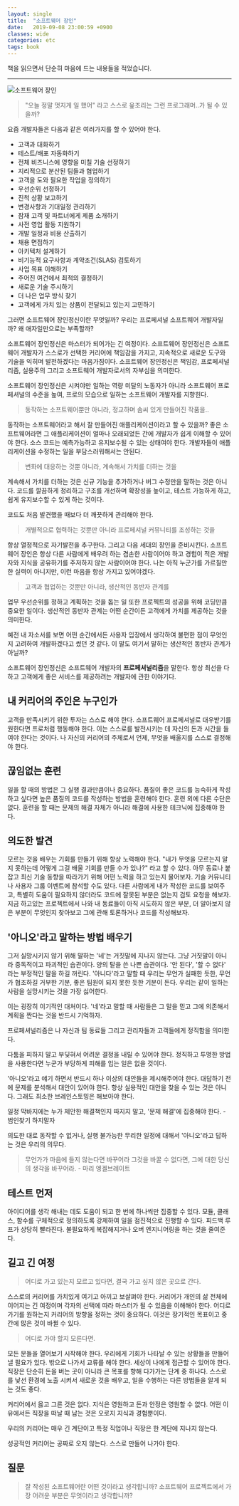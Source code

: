 ```yaml
---
layout: single
title:  "소프트웨어 장인"
date:   2019-09-08 23:00:59 +0900
classes: wide
categories: etc
tags: book
---
```


책을 읽으면서 단순히 마음에 드는 내용들을 적었습니다.

---

![소프트웨어 장인](http://image.kyobobook.co.kr/images/book/xlarge/489/x9791186659489.jpg)

> "오늘 정말 멋지게 일 했어" 라고 스스로 읖조리는 그런 프로그래머..가 될 수 있을까?

요즘 개발자들은 다음과 같은 여러가지를 할 수 있어야 한다.

- 고객과 대화하기
- 테스트/배포 자동화하기
- 전체 비즈니스에 영향을 미칠 기술 선정하기
- 지리적으로 분산된 팀들과 협업하기
- 고객을 도와 필요한 작업을 정의하기
- 우선순위 선정하기
- 진척 상황 보고하기
- 변경사항과 기대일정 관리하기
- 잠재 고객 및 파트너에게 제품 소개하기
- 사전 영업 활동 지원하기
- 개발 일정과 비용 산출하기
- 채용 면접하기
- 아키텍처 설계하기
- 비기능적 요구사항과 계약조건(SLAS) 검토하기
- 사업 목표 이해하기
- 주어진 여건에서 최적의 결정하기
- 새로운 기술 주시하기
- 더 나은 업무 방식 찾기
- 고객에게 가치 있는 상품이 전달되고 있는지 고민하기

그러면 소프트웨어 장인정신이란 무엇일까? 우리는 프로페셔널 소프트웨어 개발자일까? 왜 애자일만으로는 부족할까?

소프트웨어 장인정신은 마스터가 되어가는 긴 여정이다. 소프트웨어 장인정신은 소프트웨어 개발자가 스스로가 선택한 커리어에 책임감을 가지고, 지속적으로 새로운 도구와 기술을 익히며 발전하겠다는 마음가짐이다. 소프트웨어 장인정신은 책임감, 프로페셔널리즘, 실용주의 그리고 소프트웨어 개발자로서의 자부심을 의미한다.

소프트웨어 장인정신은 시켜야만 일하는 역량 미달의 노동자가 아니라 소프트웨어 프로페셔널의 수준을 높여, 프로의 모습으로 일하는 소프트웨어 개발자를 지향힌다.

> 동작하는 소프트웨어뿐만 아니라, 정교하며 솜씨 있게 만들어진 작품을..

동작하는 소프트웨어라고 해서 잘 만들어진 애플리케이션이라고 할 수 있을까? 좋은 소프트웨어라면 그 애플리케이션이 얼마나 오래되었든 간에 개발자가 쉽게 이해할 수 있어야 한다.
소스 코드는 예측가능하고 유지보수될 수 있는 상태여야 한다. 개발자들이 애플리케이션을 수정하는 일을 부담스러워해서는 안된다.

> 변화에 대응하는 것뿐 아니라, 계속해서 가치를 더하는 것을

계속해서 가치를 더하는 것은 신규 기능을 추가하거나 버그 수정만을 말하는 것은 아니다. 코드를 깔끔하게 정리하고 구조를 개선하며 확장성을 높이고, 테스트 가능하게 하고, 쉽게 유지보수할 수 있게 하는 것이다.

코드도 처음 발견했을 때보다 더 깨끗하게 관리해야 한다.

> 개별적으로 협력하는 것뿐만 아니라 프로페셔널 커뮤니티를 조성하는 것을

항상 열정적으로 자기발전을 추구한다. 그리고 다음 세대의 장인을 준비시킨다. 소프트웨어 장인은 항상 다른 사람에게 배우려 하는 겸손한 사람이어야 하고 경험이 적은 개발자와 지식을 공유하기를 주저하지 않는 사람이어야 한다.
나는 아직 누군가를 가르칠만한 실력이 아니지만, 이런 마음을 항상 가지고 있어야겠다.

> 고객과 협업하는 것뿐만 아니라, 생산적인 동반자 관계를

업무 우선순위를 정하고 계획하는 것을 돕는 일 또한 프로젝트의 성공을 위해 코딩만큼 중요한 일이다. 생산적인 동반자 관계는 어떤 순간이든 고객에게 가치를 제공하는 것을 의미한다.

예전 내 자소서를 보면 어떤 순간에서든 사용자 입장에서 생각하여 불편한 점이 무엇인지 고려하여 개발하겠다고 썼던 것 같다. 이 말도 여기서 말하는 생산적인 동반자 관계가 아닐까?

소프트웨어 장인정신은 소프트웨어 개발자의 **프로페셔널리즘**을 말한다. 항상 최선을 다하고 고객에게 좋은 서비스를 제공하려는 개발자에 관한 이야기다.

## 내 커리어의 주인은 누구인가

고객을 만족시키기 위한 투자는 스스로 해야 한다. 소프트웨어 프로페셔널로 대우받기를 원한다면 프로처럼 행동해야 한다. 이는 스스로를 발전시키는 데 자신의 돈과 시간을 들여야 한다는 것이다.
나 자신의 커리어의 주체로서 언제, 무엇을 배울지를 스스로 결정해야 한다.

## 끊임없는 훈련

일을 할 때의 방법은 그 실행 결과만큼이나 중요하다. 품질이 좋은 코드를 능숙하게 작성하고 싶다면 높은 품질의 코드를 작성하는 방법을 훈련해야 한다. 훈련 외에 다른 수단은 없다. 훈련을 할 때는 문제의 해결 자체가 아니라 해결에 사용한 테크닉에 집중해야 한다.

## 의도한 발견

모르는 것을 배우는 기회를 만들기 위해 항상 노력해야 한다. "내가 무엇을 모르는지 알지 못하는데 어떻게 그걸 배울 기회를 만들 수가 있나?" 라고 할 수 있다.
아무 동료나 붙잡고 최신 기술 동향을 따라가기 위해 어떤 노력을 하고 있는지 물어보자. 기술 커뮤니티나 사용자 그룹 이벤트에 참석할 수도 있다. 다른 사람에게 내가 작성한 코드를 보여주고, 특별히 도움이 필요하지 않더라도 코드에 잘못된 부분은 없는지 검토 요청을 해보자. 지금 하고있는 프로젝트에서 나와 내 동료들이 아직 시도하지 않은 부분, 더 알아보지 않은 부분이 무엇인지 찾아보고 그에 관해 토론하거나 코드를 작성해보자.

## '아니오'라고 말하는 방법 배우기

그저 실망시키지 않기 위해 말하는 '네'는 거짓말에 지나지 않는다. 그냥 거짓말이 아니라 중독적이고 파괴적인 습관이다. 양의 탈을 쓴 나쁜 습관이다.
'안 된다', '할 수 없다' 라는 부정적인 말을 하길 꺼린다. '아니다'라고 말할 때 우리는 무언가 실패한 듯한, 무언가 협조하길 거부한 기분, 좋은 팀원이 되지 못한 듯한 기분이 든다. 우리는 같이 일하는 사람을 실망시키는 것을 가장 싫어한다.

이는 굉장히 이기적인 대처이다. '네'라고 말할 때 사람들은 그 말을 믿고 그에 의존해서 계획을 짠다는 것을 반드시 기억하자.

프로페셔널리즘은 나 자신과 팀 동료들 그리고 관리자들과 고객들에게 정직함을 의미한다.

다툼을 피하지 말고 부딪혀서 어려운 결정을 내릴 수 있어야 한다. 정직하고 투명한 방법을 사용한다면 누군가 부당하게 피해를 입는 일은 없을 것이다.

'아니오'라고 얘기 하면서 반드시 하나 이상의 대안들을 제시해주어야 한다. 대답하기 전에 문제를 분석해서 대안이 있어야 한다. 항상 실용적인 대안을 찾을 수 있는 것은 아니다. 그래도 최소한 브레인스토밍은 해보아야 한다.

일정 막바지에는 누가 제안한 해결책인지 따지지 말고, '문제 해결'에 집중해야 한다. - 범인찾기 하지말자

의도한 대로 동작할 수 없거나, 실행 불가능한 무리한 일정에 대해서 '아니오'라고 답하는 것은 우리의 의무다.

> 무언가가 마음에 들지 않는다면 바꾸어라
> 그것을 바꿀 수 없다면, 그에 대한 당신의 생각을 바꾸어라. - 마리 엥겔브레이트

## 테스트 먼저

아이디어를 생각 해내는 데도 도움이 되고 한 번에 하나씩만 집중할 수 있다. 모듈, 클래스, 함수를 구체적으로 정의하도록 강제하여 일을 점진적으로 진행할 수 있다. 피드백 루프가 상당히 빨라진다. 불필요하게 복잡해지거나 오버 엔지니어링을 하는 것을 줄여준다.

## 길고 긴 여정

> 어디로 가고 있는지 모르고 있다면, 결국 가고 싶지 않은 곳으로 간다.

스스로의 커리어를 가치있게 여기고 아끼고 보살펴야 한다. 커리어가 개인의 삶 전체에 이어지는 긴 여정이며 각자의 선택에 따라 마스터가 될 수 있음을 이해해야 한다.
어디로 가기를 원하는지 커리어의 방향을 정하는 것이 중요하다. 이것은 장기적인 목표이고 중간에 많은 것이 바뀔 수 있다.

> 어디로 가야 할지 모른다면.

모든 문들을 열어보기 시작해야 한다. 우리에게 기회가 나타날 수 있는 상황들을 만들어낼 필요가 있다. 밖으로 나가서 교류를 해야 한다. 세상이 나에게 접근할 수 있어야 한다.
직장은 단순히 돈을 버는 곳이 아니라 큰 목표를 향해 다가가는 단계 중 하나다. 스스로를 낯선 환경에 노출 시켜서 새로운 것을 배우고, 일을 수행하는 다른 방법들을 알게 되는 것도 좋다.

커리어에서 옳고 그른 것은 없다. 지식은 영원하고 돈과 안정은 영원할 수 없다. 어떤 이유에서든 직장을 떠날 때 남는 것은 오로지 지식과 경험뿐이다.

우리의 커리어는 매우 긴 계단이고 특정 직업이나 직장은 한 계단에 지나지 않는다.

성공적인 커리어는 공짜로 오지 않는다. 스스로 만들어 나가야 한다.

## 질문

> 잘 작성된 소프트웨어란 어떤 것이라고 생각합니까?
> 소프트웨어 프로젝트에서 가장 어려운 부분은 무엇이라고 생각합니까?
